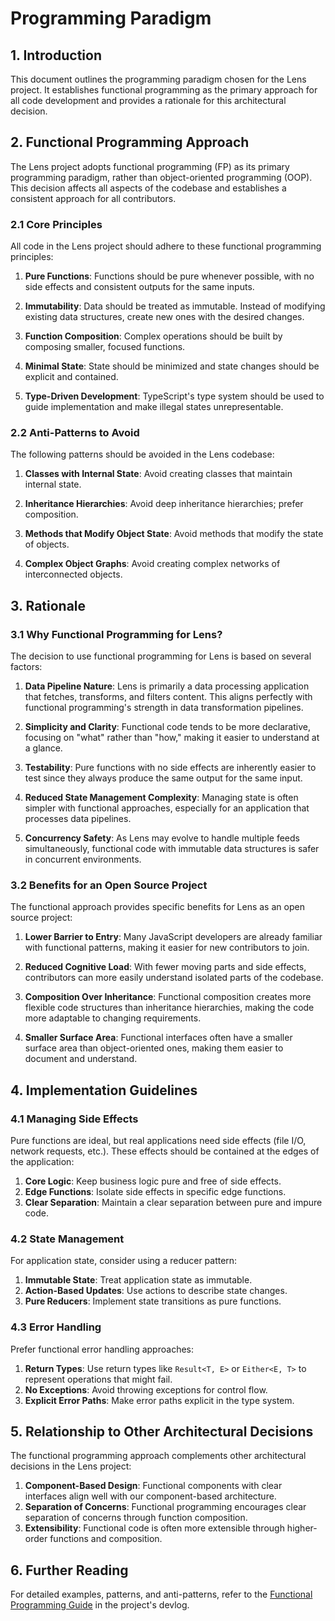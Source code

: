 # Programming Paradigm

## 1. Introduction

This document outlines the programming paradigm chosen for the Lens project. It establishes functional programming as the primary approach for all code development and provides a rationale for this architectural decision.

## 2. Functional Programming Approach

The Lens project adopts functional programming (FP) as its primary programming paradigm, rather than object-oriented programming (OOP). This decision affects all aspects of the codebase and establishes a consistent approach for all contributors.

### 2.1 Core Principles

All code in the Lens project should adhere to these functional programming principles:

1. **Pure Functions**: Functions should be pure whenever possible, with no side effects and consistent outputs for the same inputs.

2. **Immutability**: Data should be treated as immutable. Instead of modifying existing data structures, create new ones with the desired changes.

3. **Function Composition**: Complex operations should be built by composing smaller, focused functions.

4. **Minimal State**: State should be minimized and state changes should be explicit and contained.

5. **Type-Driven Development**: TypeScript's type system should be used to guide implementation and make illegal states unrepresentable.

### 2.2 Anti-Patterns to Avoid

The following patterns should be avoided in the Lens codebase:

1. **Classes with Internal State**: Avoid creating classes that maintain internal state.

2. **Inheritance Hierarchies**: Avoid deep inheritance hierarchies; prefer composition.

3. **Methods that Modify Object State**: Avoid methods that modify the state of objects.

4. **Complex Object Graphs**: Avoid creating complex networks of interconnected objects.

## 3. Rationale

### 3.1 Why Functional Programming for Lens?

The decision to use functional programming for Lens is based on several factors:

1. **Data Pipeline Nature**: Lens is primarily a data processing application that fetches, transforms, and filters content. This aligns perfectly with functional programming's strength in data transformation pipelines.

2. **Simplicity and Clarity**: Functional code tends to be more declarative, focusing on "what" rather than "how," making it easier to understand at a glance.

3. **Testability**: Pure functions with no side effects are inherently easier to test since they always produce the same output for the same input.

4. **Reduced State Management Complexity**: Managing state is often simpler with functional approaches, especially for an application that processes data pipelines.

5. **Concurrency Safety**: As Lens may evolve to handle multiple feeds simultaneously, functional code with immutable data structures is safer in concurrent environments.

### 3.2 Benefits for an Open Source Project

The functional approach provides specific benefits for Lens as an open source project:

1. **Lower Barrier to Entry**: Many JavaScript developers are already familiar with functional patterns, making it easier for new contributors to join.

2. **Reduced Cognitive Load**: With fewer moving parts and side effects, contributors can more easily understand isolated parts of the codebase.

3. **Composition Over Inheritance**: Functional composition creates more flexible code structures than inheritance hierarchies, making the code more adaptable to changing requirements.

4. **Smaller Surface Area**: Functional interfaces often have a smaller surface area than object-oriented ones, making them easier to document and understand.

## 4. Implementation Guidelines

### 4.1 Managing Side Effects

Pure functions are ideal, but real applications need side effects (file I/O, network requests, etc.). These effects should be contained at the edges of the application:

1. **Core Logic**: Keep business logic pure and free of side effects.
2. **Edge Functions**: Isolate side effects in specific edge functions.
3. **Clear Separation**: Maintain a clear separation between pure and impure code.

### 4.2 State Management

For application state, consider using a reducer pattern:

1. **Immutable State**: Treat application state as immutable.
2. **Action-Based Updates**: Use actions to describe state changes.
3. **Pure Reducers**: Implement state transitions as pure functions.

### 4.3 Error Handling

Prefer functional error handling approaches:

1. **Return Types**: Use return types like `Result<T, E>` or `Either<E, T>` to represent operations that might fail.
2. **No Exceptions**: Avoid throwing exceptions for control flow.
3. **Explicit Error Paths**: Make error paths explicit in the type system.

## 5. Relationship to Other Architectural Decisions

The functional programming approach complements other architectural decisions in the Lens project:

1. **Component-Based Design**: Functional components with clear interfaces align well with our component-based architecture.
2. **Separation of Concerns**: Functional programming encourages clear separation of concerns through function composition.
3. **Extensibility**: Functional code is often more extensible through higher-order functions and composition.

## 6. Further Reading

For detailed examples, patterns, and anti-patterns, refer to the [Functional Programming Guide](../devlog/DEV-002-functional-programming.md) in the project's devlog.
